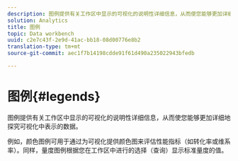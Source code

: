 ```yaml
---
description: 图例提供有关工作区中显示的可视化的说明性详细信息，从而使您能够更加详细地探究可视化中表示的数据。
solution: Analytics
title: 图例
topic: Data workbench
uuid: c2e7c43f-2e9d-41ac-bb18-08d00776e8b2
translation-type: tm+mt
source-git-commit: aec1f7b14198cdde91f61d490a235022943bfedb

---
```



# 图例{#legends}

图例提供有关工作区中显示的可视化的说明性详细信息，从而使您能够更加详细地探究可视化中表示的数据。

例如，颜色图例可用于通过为可视化提供颜色图来评估性能指标（如转化率或维系率）。同样，量度图例根据您在工作区中进行的选择（查询）显示标准量度的值。
